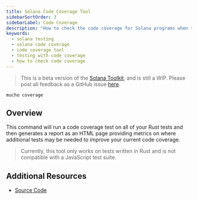 ```yaml
---
title: Solana Code Coverage Tool
sidebarSortOrder: 3
sidebarLabel: Code Coverage
description: "How to check the code coverage for Solana programs when testing"
keywords:
  - solana testing
  - solana code coverage
  - code coverage tool
  - testing with code coverage
  - how to check code coverage
---
```


> This is a beta version of the [Solana Toolkit](/docs/toolkit/index.md), and is
> still a WIP. Please post all feedback as a GitHub issue
> [here](https://github.com/solana-foundation/developer-content/issues/new?title=%5Btoolkit%5D%20).

```shell
mucho coverage
```

## Overview

This command will run a code coverage test on all of your Rust tests and then
generates a report as an HTML page providing metrics on where additional tests
may be needed to improve your current code coverage.

> Currently, this tool only works on tests written in Rust and is not compatible
> with a JavaScript test suite.

## Additional Resources

- [Source Code](https://github.com/LimeChain/zest?tab=readme-ov-file)
